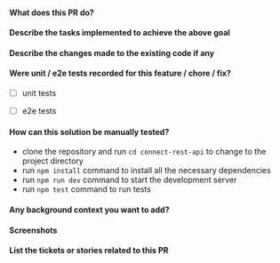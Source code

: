 #### What does this PR do?

#### Describe the tasks implemented to achieve the above goal

#### Describe the changes made to the existing code if any

#### Were unit / e2e tests recorded for this feature / chore / fix?

- [ ] unit tests

- [ ] e2e tests

#### How can this solution be manually tested?

- clone the repository and run `cd connect-rest-api` to change to the project directory
- run `npm install` command to install all the necessary dependencies
- run `npm run dev` command to start the development server
- run `npm test` command to run tests

#### Any background context you want to add?

#### Screenshots

#### List the tickets or stories related to this PR

